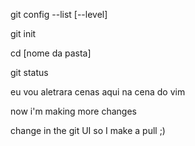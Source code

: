 git config --list [--level]

git init <repository-name>

cd [nome da pasta]

git status

eu vou aletrara cenas aqui na cena do vim

now i'm making more changes

change in the git UI so I make a pull ;)


